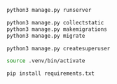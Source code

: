 ```bash
python3 manage.py runserver
```

```bash
python3 manage.py collectstatic
python3 manage.py makemigrations
python3 manage.py migrate

```

```bash
python3 manage.py createsuperuser
```

```bash
source .venv/bin/activate
```

```bash
pip install requirements.txt
```